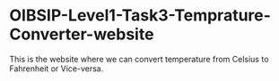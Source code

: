 # OIBSIP-Level1-Task3-Temprature-Converter-website
This is the website where we can convert temperature from Celsius to Fahrenheit or Vice-versa.
